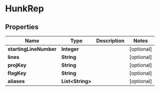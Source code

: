 

# HunkRep


## Properties

Name | Type | Description | Notes
------------ | ------------- | ------------- | -------------
**startingLineNumber** | **Integer** |  |  [optional]
**lines** | **String** |  |  [optional]
**projKey** | **String** |  |  [optional]
**flagKey** | **String** |  |  [optional]
**aliases** | **List&lt;String&gt;** |  |  [optional]



